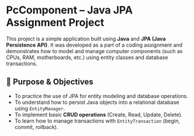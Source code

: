 # PcComponent – Java JPA Assignment Project

This project is a simple application built using **Java** and **JPA (Java Persistence API)**. It was developed as a part of a coding assignment and demonstrates how to model and manage computer components (such as CPUs, RAM, motherboards, etc.) using entity classes and database transactions.

## 📌 Purpose & Objectives

- To practice the use of JPA for entity modeling and database operations.
- To understand how to persist Java objects into a relational database using `EntityManager`.
- To implement basic **CRUD operations** (Create, Read, Update, Delete).
- To learn how to manage transactions with `EntityTransaction` (begin, commit, rollback).



